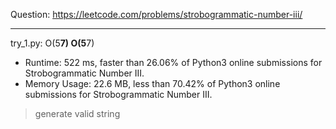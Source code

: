 Question: https://leetcode.com/problems/strobogrammatic-number-iii/

---

try_1.py: O(5**7) O(5**7)

* Runtime: 522 ms, faster than 26.06% of Python3 online submissions for Strobogrammatic Number III.
* Memory Usage: 22.6 MB, less than 70.42% of Python3 online submissions for Strobogrammatic Number III.

> generate valid string

